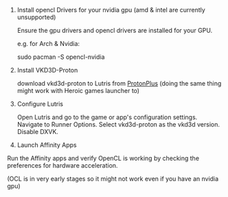 1. Install opencl Drivers for your nvidia gpu (amd & intel are currently unsupported)

    Ensure the gpu drivers and opencl drivers are installed for your GPU.
   
    e.g. for Arch & Nvidia:
   
    sudo pacman -S opencl-nvidia

3. Install VKD3D-Proton

    download vkd3d-proton to Lutris from [ProtonPlus](https://github.com/Vysp3r/ProtonPlus)
    (doing the same thing might work with Heroic games launcher to)

4. Configure Lutris

    Open Lutris and go to the game or app's configuration settings.
    Navigate to Runner Options.
    Select vkd3d-proton as the vkd3d version.
    Disable DXVK.

5. Launch Affinity Apps

Run the Affinity apps and verify OpenCL is working by checking the preferences for hardware acceleration.

(OCL is in very early stages so it might not work even if you have an nvidia gpu)
